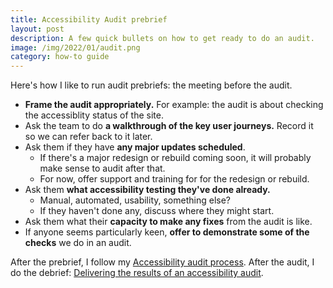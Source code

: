 ```yaml
---
title: Accessibility Audit prebrief
layout: post
description: A few quick bullets on how to get ready to do an audit.
image: /img/2022/01/audit.png
category: how-to guide
---
```


Here's how I like to run audit prebriefs: the meeting before the audit.

- **Frame the audit appropriately.** For example: the audit is about checking the accessiblity status of the site.
- Ask the team to do **a walkthrough of the key user journeys.** Record it so we can refer back to it later.
- Ask them if they have **any major updates scheduled**.
    - If there's a major redesign or rebuild coming soon, it will probably make sense to audit after that.
    - For now, offer support and training for for the redesign or rebuild.
- Ask them **what accessibility testing they've done already.**
    - Manual, automated, usability, something else?
    - If they haven't done any, discuss where they might start.
- Ask them what their **capacity to make any fixes** from the audit is like.
- If anyone seems particularly keen, **offer to demonstrate some of the checks** we do in an audit.

After the prebrief, I follow my [Accessibility audit process](/2022/01/24/accessibility-audit-process/). After the audit, I do the debrief: [Delivering the results of an accessibility audit](/2022/04/09/delivering-the-results-of-an-accessibility-audit/).
